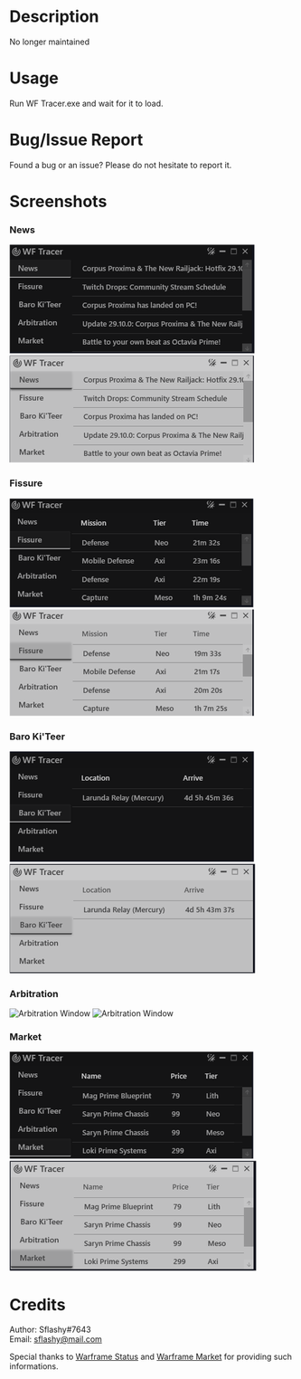 # Description
No longer maintained

# Usage
Run WF Tracer.exe and wait for it to load.

# Bug/Issue Report
Found a bug or an issue? Please do not hesitate to report it.

# Screenshots
### News
![News Window](/Docs/images/news_dark.png) ![News Window](/Docs/images/news_white.png)

### Fissure
![Fissure Window](/Docs/images/fissure_dark.png) ![Fissure Window](/Docs/images/fissure_white.png)

### Baro Ki'Teer
![Baro Ki'Teer Window](/Docs/images/baro_dark.png) ![Baro Ki'Teer Window](/Docs/images/baro_white.png)

### Arbitration
![Arbitration Window](/Docs/images/arbitration_dark.png) ![Arbitration Window](/Docs/images/arbitration_white.png)

### Market
![Market Window](/Docs/images/market_dark.png) ![Market Window](/Docs/images/market_white.png)

# Credits
Author: Sflashy#7643\
Email: sflashy@mail.com

Special thanks to [Warframe Status](https://warframestat.us) and [Warframe Market](https://warframe.market) for providing such informations.
